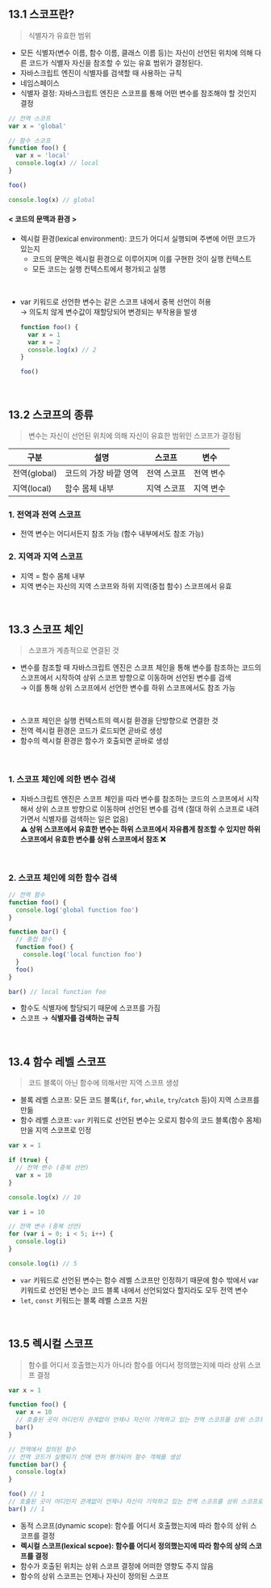 ## 13.1 스코프란?

> 식별자가 유효한 범위

- 모든 식별자(변수 이름, 함수 이름, 클래스 이름 등)는 자신이 선언된 위치에 의해 다른 코드가 식별자 자신을 참조할 수 있는 유효 범위가 결정된다.
- 자바스크립트 엔진이 식별자를 검색할 때 사용하는 규칙
- 네임스페이스
- 식별자 결정: 자바스크립트 엔진은 스코프를 통해 어떤 변수를 참조해야 할 것인지 결정

```js
// 전역 스코프
var x = 'global'

// 함수 스코프
function foo() {
  var x = 'local'
  console.log(x) // local
}

foo()

console.log(x) // global
```

#### < 코드의 문맥과 환경 >

- 렉시컬 환경(lexical environment): 코드가 어디서 실행되며 주변에 어떤 코드가 있는지
  - 코드의 문맥은 렉시컬 환경으로 이루어지며 이를 구현한 것이 실행 컨텍스트
  - 모든 코드는 실행 컨텍스트에서 평가되고 실행

<br>

- var 키워드로 선언한 변수는 같은 스코프 내에서 중복 선언이 허용 <br>
  → 의도치 않게 변수값이 재할당되어 변경되는 부작용을 발생 <br>

  ```js
  function foo() {
    var x = 1
    var x = 2
    console.log(x) // 2
  }

  foo()
  ```

 <br>

## 13.2 스코프의 종류

> 변수는 자신이 선언된 위치에 의해 자신이 유효한 범위인 스코프가 결정됨

| 구분         | 설명                  | 스코프      | 변수      |
| ------------ | --------------------- | ----------- | --------- |
| 전역(global) | 코드의 가장 바깥 영역 | 전역 스코프 | 전역 변수 |
| 지역(local)  | 함수 몸체 내부        | 지역 스코프 | 지역 변수 |

### 1. 전역과 전역 스코프

- 전역 변수는 어디서든지 참조 가능 (함수 내부에서도 참조 가능)

### 2. 지역과 지역 스코프

- 지역 = 함수 몸체 내부
- 지역 변수는 자신의 지역 스코프와 하위 지역(중첩 함수) 스코프에서 유효

<br>

## 13.3 스코프 체인

> 스코프가 계층적으로 연결된 것

- 변수를 참조할 때 자바스크립트 엔진은 스코프 체인을 통해 변수를 참조하는 코드의 스코프에서 시작하여 상위 스코프 방향으로 이동하며 선언된 변수를 검색 <br>
  → 이를 통해 상위 스코프에서 선언한 변수를 하위 스코프에서도 참조 가능

 <br>

- 스코프 체인은 실행 컨텍스트의 렉시컬 환경을 단방향으로 연결한 것
- 전역 렉시컬 환경은 코드가 로드되면 곧바로 생성
- 함수의 렉시컬 환경은 함수가 호출되면 곧바로 생성

 <br>

### 1. 스코프 체인에 의한 변수 검색

- 자바스크립트 엔진은 스코프 체인을 따라 변수를 참조하는 코드의 스코프에서 시작해서 상위 스코프 방향으로 이동하며 선언된 변수를 검색 (절대 하위 스코프로 내려가면서 식별자를 검색하는 일은 없음)
  <br>
  **⚠️ 상위 스코프에서 유효한 변수는 하위 스코프에서 자유롭게 참조할 수 있지만 하위 스코프에서 유효한 변수를 상위 스코프에서 참조 ❌**

 <br>

### 2. 스코프 체인에 의한 함수 검색

```js
// 전역 함수
function foo() {
  console.log('global function foo')
}

function bar() {
  // 중첩 함수
  function foo() {
    console.log('local function foo')
  }
  foo()
}

bar() // local function foo
```

- 함수도 식별자에 할당되기 때문에 스코프를 가짐
- 스코프 → **식별자를 검색하는 규칙**

 <br>

## 13.4 함수 레벨 스코프

> 코드 블록이 아닌 함수에 의해서만 지역 스코프 생성

- 블록 레벨 스코프: 모든 코드 블록(`if`, `for`, `while`, `try`/`catch` 등)이 지역 스코프를 만듦
- 함수 레벨 스코프: `var` 키워드로 선언된 변수는 오로지 함수의 코드 블록(함수 몸체)만을 지역 스코프로 인정

```js
var x = 1

if (true) {
  // 전역 변수 (중복 선언)
  var x = 10
}

console.log(x) // 10

var i = 10

// 전역 변수 (중복 선언)
for (var i = 0; i < 5; i++) {
  console.log(i)
}

console.log(i) // 5
```

- `var` 키워드로 선언된 변수는 함수 레벨 스코프만 인정하기 때문에 함수 밖에서 var 키워드로 선언된 변수는 코드 블록 내에서 선언되었다 할지라도 모두 전역 변수
- `let`, `const` 키워드는 블록 레벨 스코프 지원

<br>

## 13.5 렉시컬 스코프

> 함수를 어디서 호출했는지가 아니라 함수를 어디서 정의했는지에 따라 상위 스코프 결정

```js
var x = 1

function foo() {
  var x = 10
  // 호출된 곳이 어디인지 관계없이 언제나 자신이 기억하고 있는 전역 스코프를 상위 스코프로 사용
  bar()
}

// 전역에서 정의된 함수
// 전역 코드가 실행되기 전에 먼저 평가되어 함수 객체를 생성
function bar() {
  console.log(x)
}

foo() // 1
// 호출된 곳이 어디인지 관계없이 언제나 자신이 기억하고 있는 전역 스코프를 상위 스코프로 사용
bar() // 1
```

- 동적 스코프(dynamic scope): 함수를 어디서 호출했는지에 따라 함수의 상위 스코프를 결정
- **렉시컬 스코프(lexical scpoe): 함수를 어디서 정의했는지에 따라 함수의 상의 스코프를 결정**
- 함수가 호출된 위치는 상위 스코프 결정에 어떠한 영향도 주지 않음
- 함수의 상위 스코프는 언제나 자신이 정의된 스코프
